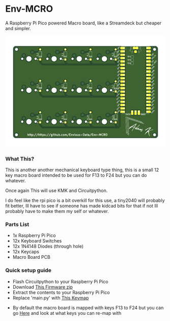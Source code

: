 # Env-MCRO
 A Raspberry Pi Pico powered Macro board, like a Streamdeck but cheaper and simpler.

![Board Image](EnvMCRO.png)

### What This?
This is another another mechanical keyboard type thing, this is a small 12 key macro board intended to be used for F13 to F24 but you can do whatever.

Once again This will use KMK and Circuitpython.

I do feel like the rpi pico is a bit overkill for this use, a tiny2040 will probably fit better, Ill have to see if someone has made kidcad bits for that if not Ill probably have to make them my self or whatever.


### Parts List
* 1x Raspberry Pi Pico
* 12x Keyboard Switches
* 12x 1N4148 Diodes (through hole)
* 12x Keycaps
* Macro Board PCB

### Quick setup guide
* Flash Circuitpython to your Raspberry Pi Pico
* Download [This Firmware zip](https://github.com/Envious-Data/Env-KB/blob/53389ea669cd263dd28ee5c4033baed8fd03f72c/_Firmware/EnvKB-FW.zip)
* Extract the contents to your Raspberry Pi Pico
* Replace 'main.py' with [This Keymap](https://github.com/Envious-Data/Env-MCRO/blob/587756cf2a3b7770376975891cb7b5841d7c57dd/KMKKeymap.py)

- By default the macro board is mapped with keys F13 to F24 but you can go [Here](https://github.com/KMKfw/kmk_firmware/blob/master/docs/keycodes.md) and look at what keys you can re-map with
